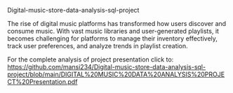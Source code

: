  Digital-music-store-data-analysis-sql-project

 
The rise of digital music platforms has transformed how users discover and consume music. With vast music libraries and user-generated playlists, it becomes challenging for platforms to manage their inventory effectively, track user preferences, and analyze trends in playlist creation. 

For the complete analysis of project presentation click to: https://github.com/mansi234/Digital-music-store-data-analysis-sql-project/blob/main/DIGITAL%20MUSIC%20DATA%20ANALYSIS%20PROJECT%20Presentation.pdf 
